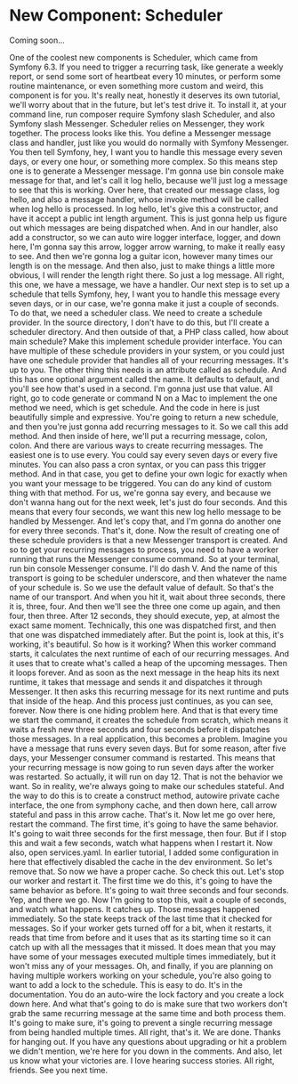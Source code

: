 # New Component: Scheduler

Coming soon...

One of the coolest new components is Scheduler, which came from Symfony 6.3. If you need to trigger a recurring task, like generate a weekly report, or send some sort of heartbeat every 10 minutes, or perform some routine maintenance, or even something more custom and weird, this component is for you. It's really neat, honestly it deserves its own tutorial, we'll worry about that in the future, but let's test drive it. To install it, at your command line, run composer require Symfony slash Scheduler, and also Symfony slash Messenger. Scheduler relies on Messenger, they work together. The process looks like this. You define a Messenger message class and handler, just like you would do normally with Symfony Messenger. You then tell Symfony, hey, I want you to handle this message every seven days, or every one hour, or something more complex. So this means step one is to generate a Messenger message. I'm gonna use bin console make message for that, and let's call it log hello, because we'll just log a message to see that this is working. Over here, that created our message class, log hello, and also a message handler, whose invoke method will be called when log hello is processed. In log hello, let's give this a constructor, and have it accept a public int length argument. This is just gonna help us figure out which messages are being dispatched when. And in our handler, also add a constructor, so we can auto wire logger interface, logger, and down here, I'm gonna say this arrow, logger arrow warning, to make it really easy to see. And then we're gonna log a guitar icon, however many times our length is on the message. And then also, just to make things a little more obvious, I will render the length right there. So just a log message. All right, this one, we have a message, we have a handler. Our next step is to set up a schedule that tells Symfony, hey, I want you to handle this message every seven days, or in our case, we're gonna make it just a couple of seconds. To do that, we need a scheduler class. We need to create a schedule provider. In the source directory, I don't have to do this, but I'll create a scheduler directory.  And then outside of that, a PHP class called, how about main schedule? Make this implement schedule provider interface. You can have multiple of these schedule providers in your system, or you could just have one schedule provider that handles all of your recurring messages. It's up to you. The other thing this needs is an attribute called as schedule. And this has one optional argument called the name. It defaults to default, and you'll see how that's used in a second. I'm gonna just use that value. All right, go to code generate or command N on a Mac to implement the one method we need, which is get schedule. And the code in here is just beautifully simple and expressive. You're going to return a new schedule, and then you're just gonna add recurring messages to it. So we call this add method. And then inside of here, we'll put a recurring message, colon, colon. And there are various ways to create recurring messages. The easiest one is to use every. You could say every seven days or every five minutes. You can also pass a cron syntax, or you can pass this trigger method. And in that case, you get to define your own logic for exactly when you want your message to be triggered. You can do any kind of custom thing with that method. For us, we're gonna say every, and because we don't wanna hang out for the next week, let's just do four seconds. And this means that every four seconds, we want this new log hello message to be handled by Messenger. And let's copy that, and I'm gonna do another one for every three seconds. That's it, done. Now the result of creating one of these schedule providers is that a new Messenger transport is created. And so to get your recurring messages to process, you need to have a worker running that runs the Messenger consume command. So at your terminal, run bin console Messenger consume. I'll do dash V. And the name of this transport is going to be scheduler underscore, and then whatever the name of your schedule is. So we use the default value of default. So that's the name of our transport. And when you hit it, wait about three seconds, there it is, three, four.  And then we'll see the three one come up again, and then four, then three. After 12 seconds, they should execute, yep, at almost the exact same moment. Technically, this one was dispatched first, and then that one was dispatched immediately after. But the point is, look at this, it's working, it's beautiful. So how is it working? When this worker command starts, it calculates the next runtime of each of our recurring messages. And it uses that to create what's called a heap of the upcoming messages. Then it loops forever. And as soon as the next message in the heap hits its next runtime, it takes that message and sends it and dispatches it through Messenger. It then asks this recurring message for its next runtime and puts that inside of the heap. And this process just continues, as you can see, forever. Now there is one hiding problem here. And that is that every time we start the command, it creates the schedule from scratch, which means it waits a fresh new three seconds and four seconds before it dispatches those messages. In a real application, this becomes a problem. Imagine you have a message that runs every seven days. But for some reason, after five days, your Messenger consumer command is restarted. This means that your recurring message is now going to run seven days after the worker was restarted. So actually, it will run on day 12. That is not the behavior we want. So in reality, we're always going to make our schedules stateful. And the way to do this is to create a construct method, autowire private cache interface, the one from symphony cache, and then down here, call arrow stateful and pass in this arrow cache. That's it. Now let me go over here, restart the command. The first time, it's going to have the same behavior. It's going to wait three seconds for the first message, then four. But if I stop this and wait a few seconds, watch what happens when I restart it. Now also, open services.yaml. In earlier tutorial, I added some configuration in here that effectively disabled the cache in the dev environment. So let's remove that. So now we have a proper cache. So check this out. Let's stop our worker and restart it.  The first time we do this, it's going to have the same behavior as before. It's going to wait three seconds and four seconds. Yep, and there we go. Now I'm going to stop this, wait a couple of seconds, and watch what happens. It catches up. Those messages happened immediately. So the state keeps track of the last time that it checked for messages. So if your worker gets turned off for a bit, when it restarts, it reads that time from before and it uses that as its starting time so it can catch up with all the messages that it missed. It does mean that you may have some of your messages executed multiple times immediately, but it won't miss any of your messages. Oh, and finally, if you are planning on having multiple workers working on your schedule, you're also going to want to add a lock to the schedule. This is easy to do. It's in the documentation. You do an auto-wire the lock factory and you create a lock down here. And what that's going to do is make sure that two workers don't grab the same recurring message at the same time and both process them. It's going to make sure, it's going to prevent a single recurring message from being handled multiple times. All right, that's it. We are done. Thanks for hanging out. If you have any questions about upgrading or hit a problem we didn't mention, we're here for you down in the comments. And also, let us know what your victories are. I love hearing success stories. All right, friends. See you next time.
